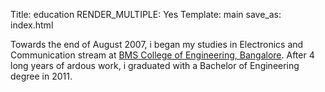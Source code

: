 Title: education
RENDER_MULTIPLE: Yes
Template: main
save_as: index.html


Towards the end of August 2007, i began my studies in Electronics and Communication stream at [BMS College of Engineering, Bangalore](http://bmsce.ac.in). After 4 long years of ardous work, i graduated with a Bachelor of Engineering degree in 2011.
